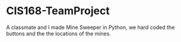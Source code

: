 # CIS168-TeamProject
A classmate and I made Mine Sweeper in Python, we hard coded the buttons and the the locations of the mines.
